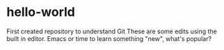 # hello-world
First created repository to understand Git
These are some edits using the built in editor.  Emacs or time to learn something "new", what's popular?
